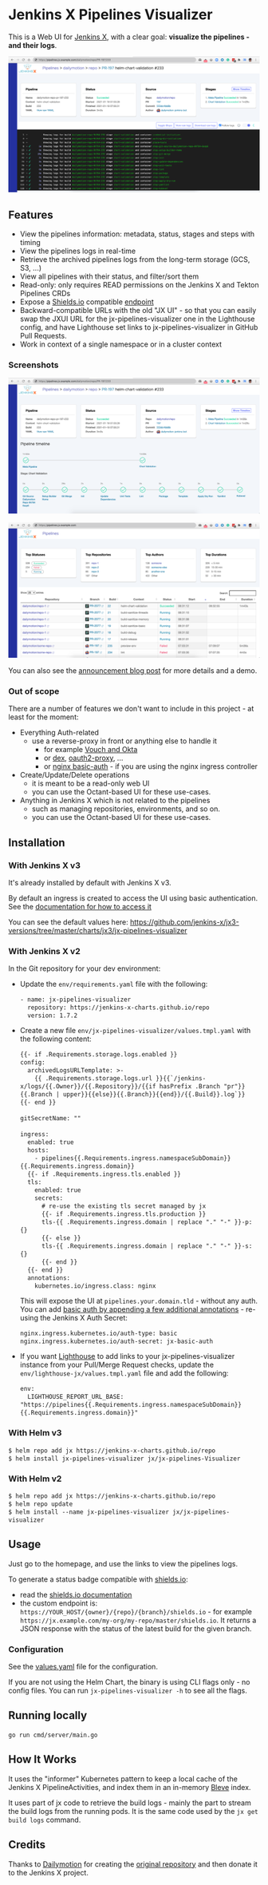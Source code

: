 # Jenkins X Pipelines Visualizer

This is a Web UI for [Jenkins X](https://jenkins-x.io/), with a clear goal: **visualize the pipelines - and their logs**.

![Pipeline View](docs/screenshots/pipeline-success.png)

## Features

- View the pipelines information: metadata, status, stages and steps with timing
- View the pipelines logs in real-time
- Retrieve the archived pipelines logs from the long-term storage (GCS, S3, ...)
- View all pipelines with their status, and filter/sort them
- Read-only: only requires READ permissions on the Jenkins X and Tekton Pipelines CRDs
- Expose a [Shields.io](https://shields.io/) compatible [endpoint](https://shields.io/endpoint)
- Backward-compatible URLs with the old "JX UI" - so that you can easily swap the JXUI URL for the jx-pipelines-visualizer one in the Lighthouse config, and have Lighthouse set links to jx-pipelines-visualizer in GitHub Pull Requests.
- Work in context of a single namespace or in a cluster context

### Screenshots

![Pipeline with timeline](docs/screenshots/pipeline-success-with-timeline.png)

![Home](docs/screenshots/home.png)

You can also see the [announcement blog post](https://jenkins-x.io/blog/2020/09/23/jx-pipelines-visualizer/) for more details and a demo.

### Out of scope

There are a number of features we don't want to include in this project - at least for the moment:

- Everything Auth-related
  - use a reverse-proxy in front or anything else to handle it
    - for example [Vouch and Okta](https://medium.com/@vbehar/how-to-protect-a-kubernetes-ingress-behind-okta-with-nginx-91e279e06009)
    - or [dex](https://github.com/dexidp/dex), [oauth2-proxy](https://github.com/oauth2-proxy/oauth2-proxy), ...
    - or [nginx basic-auth](https://kubernetes.github.io/ingress-nginx/user-guide/nginx-configuration/annotations/#authentication) - if you are using the nginx ingress controller
- Create/Update/Delete operations
  - it is meant to be a read-only web UI
  - you can use the Octant-based UI for these use-cases.
- Anything in Jenkins X which is not related to the pipelines
  - such as managing repositories, environments, and so on.
  - you can use the Octant-based UI for these use-cases.

## Installation

### With Jenkins X v3

It's already installed by default with Jenkins X v3.

By default an ingress is created to access the UI using basic authentication. See the [documentation for how to access it](https://jenkins-x.io/v3/develop/ui/dashboard/#accessing-the-pipelines-visualizer)

You can see the default values here: <https://github.com/jenkins-x/jx3-versions/tree/master/charts/jx3/jx-pipelines-visualizer>

### With Jenkins X v2

In the Git repository for your dev environment:

- Update the `env/requirements.yaml` file with the following:
  ```
  - name: jx-pipelines-visualizer
    repository: https://jenkins-x-charts.github.io/repo
    version: 1.7.2
  ```
- Create a new file `env/jx-pipelines-visualizer/values.tmpl.yaml` with the following content:
  ```
  {{- if .Requirements.storage.logs.enabled }}
  config:
    archivedLogsURLTemplate: >-
      {{ .Requirements.storage.logs.url }}{{`/jenkins-x/logs/{{.Owner}}/{{.Repository}}/{{if hasPrefix .Branch "pr"}}{{.Branch | upper}}{{else}}{{.Branch}}{{end}}/{{.Build}}.log`}}
  {{- end }}

  gitSecretName: ""

  ingress:
    enabled: true
    hosts:
      - pipelines{{.Requirements.ingress.namespaceSubDomain}}{{.Requirements.ingress.domain}}
    {{- if .Requirements.ingress.tls.enabled }}
    tls:
      enabled: true
      secrets:
        # re-use the existing tls secret managed by jx
        {{- if .Requirements.ingress.tls.production }}
        tls-{{ .Requirements.ingress.domain | replace "." "-" }}-p: {}
        {{- else }}
        tls-{{ .Requirements.ingress.domain | replace "." "-" }}-s: {}
        {{- end }}
    {{- end }}
    annotations:
      kubernetes.io/ingress.class: nginx
  ```
  
  This will expose the UI at `pipelines.your.domain.tld` - without any auth. You can add [basic auth by appending a few additional annotations](https://kubernetes.github.io/ingress-nginx/user-guide/nginx-configuration/annotations/#authentication) - re-using the Jenkins X Auth Secret:

  ```
  nginx.ingress.kubernetes.io/auth-type: basic
  nginx.ingress.kubernetes.io/auth-secret: jx-basic-auth
  ```
  
- If you want [Lighthouse](https://github.com/jenkins-x/lighthouse) to add links to your jx-pipelines-visualizer instance from your Pull/Merge Request checks, update the `env/lighthouse-jx/values.tmpl.yaml` file and add the following:
  ```
  env:
    LIGHTHOUSE_REPORT_URL_BASE: "https://pipelines{{.Requirements.ingress.namespaceSubDomain}}{{.Requirements.ingress.domain}}"
  ```

### With Helm v3

```
$ helm repo add jx https://jenkins-x-charts.github.io/repo
$ helm install jx-pipelines-visualizer jx/jx-pipelines-Visualizer
```

### With Helm v2

```
$ helm repo add jx https://jenkins-x-charts.github.io/repo
$ helm repo update
$ helm install --name jx-pipelines-visualizer jx/jx-pipelines-visualizer
```

## Usage

Just go to the homepage, and use the links to view the pipelines logs.

To generate a status badge compatible with [shields.io](https://shields.io/):
- read the [shields.io documentation](https://shields.io/endpoint)
- the custom endpoint is: `https://YOUR_HOST/{owner}/{repo}/{branch}/shields.io` - for example `https://jx.example.com/my-org/my-repo/master/shields.io`. It returns a JSON response with the status of the latest build for the given branch.

### Configuration

See the [values.yaml](charts/jx-pipelines-visualizer/values.yaml) file for the configuration.

If you are not using the Helm Chart, the binary is using CLI flags only - no config files. You can run `jx-pipelines-visualizer -h` to see all the flags.

## Running locally

```
go run cmd/server/main.go
```

## How It Works

It uses the "informer" Kubernetes pattern to keep a local cache of the Jenkins X PipelineActivities, and index them in an in-memory [Bleve](http://blevesearch.com/) index.

It uses part of jx code to retrieve the build logs - mainly the part to stream the build logs from the running pods. It is the same code used by the `jx get build logs` command.

## Credits

Thanks to [Dailymotion](https://www.dailymotion.com/) for creating the [original repository](https://github.com/dailymotion/jx-pipelines-visualizer) and then donate it to the Jenkins X project.
